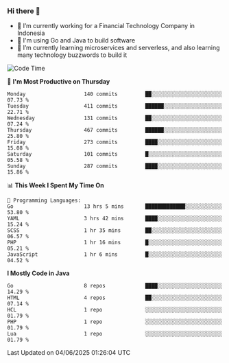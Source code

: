 ### Hi there 👋

<!--
**mazzama/mazzama** is a ✨ _special_ ✨ repository because its `README.md` (this file) appears on your GitHub profile.

Here are some ideas to get you started:

- 🔭 I’m currently working on ...
- 🌱 I’m currently learning ...
- 👯 I’m looking to collaborate on ...
- 🤔 I’m looking for help with ...
- 💬 Ask me about ...
- 📫 How to reach me: ...
- 😄 Pronouns: ...
- ⚡ Fun fact: ...
-->

- 🔭 I’m currently working for a Financial Technology Company in Indonesia
- :gun: I'm using Go and Java to build software
- 🌱 I’m currently learning microservices and serverless, and also learning many technology buzzwords to build it

<!--START_SECTION:waka-->
![Code Time](http://img.shields.io/badge/Code%20Time-3%2C975%20hrs%2037%20mins-blue)

📅 **I'm Most Productive on Thursday** 

```text
Monday                   140 commits         ██░░░░░░░░░░░░░░░░░░░░░░░   07.73 % 
Tuesday                  411 commits         ██████░░░░░░░░░░░░░░░░░░░   22.71 % 
Wednesday                131 commits         ██░░░░░░░░░░░░░░░░░░░░░░░   07.24 % 
Thursday                 467 commits         ██████░░░░░░░░░░░░░░░░░░░   25.80 % 
Friday                   273 commits         ████░░░░░░░░░░░░░░░░░░░░░   15.08 % 
Saturday                 101 commits         █░░░░░░░░░░░░░░░░░░░░░░░░   05.58 % 
Sunday                   287 commits         ████░░░░░░░░░░░░░░░░░░░░░   15.86 % 
```


📊 **This Week I Spent My Time On** 

```text
💬 Programming Languages: 
Go                       13 hrs 5 mins       █████████████░░░░░░░░░░░░   53.80 % 
YAML                     3 hrs 42 mins       ████░░░░░░░░░░░░░░░░░░░░░   15.24 % 
SCSS                     1 hr 35 mins        ██░░░░░░░░░░░░░░░░░░░░░░░   06.57 % 
PHP                      1 hr 16 mins        █░░░░░░░░░░░░░░░░░░░░░░░░   05.21 % 
JavaScript               1 hr 6 mins         █░░░░░░░░░░░░░░░░░░░░░░░░   04.52 % 
```

**I Mostly Code in Java** 

```text
Go                       8 repos             ████░░░░░░░░░░░░░░░░░░░░░   14.29 % 
HTML                     4 repos             ██░░░░░░░░░░░░░░░░░░░░░░░   07.14 % 
HCL                      1 repo              ░░░░░░░░░░░░░░░░░░░░░░░░░   01.79 % 
PHP                      1 repo              ░░░░░░░░░░░░░░░░░░░░░░░░░   01.79 % 
Lua                      1 repo              ░░░░░░░░░░░░░░░░░░░░░░░░░   01.79 % 
```




 Last Updated on 04/06/2025 01:26:04 UTC
<!--END_SECTION:waka-->
